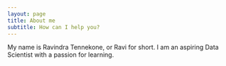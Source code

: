 ```yaml
---
layout: page
title: About me
subtitle: How can I help you?
---
```


My name is Ravindra Tennekone, or Ravi for short. I am an aspiring Data Scientist with a passion for learning.
